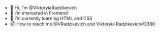 - 👋 Hi, I’m @ViktoryiaRadzikevich
- 👀 I’m interested in Frontend
- 🌱 I’m currently learning HTML and CSS
- 📫 How to reach me @VRadzikevich and Viktoryia Radzikevich#3380

<!---
ViktoryiaRadzikevich/ViktoryiaRadzikevich is a ✨ special ✨ repository because its `README.md` (this file) appears on your GitHub profile.
You can click the Preview link to take a look at your changes.
--->
